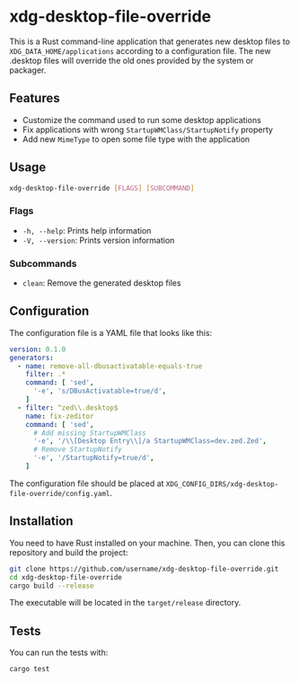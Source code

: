 # xdg-desktop-file-override

This is a Rust command-line application that generates new desktop files to `XDG_DATA_HOME/applications` according to a configuration file. The new .desktop files will override the old ones provided by the system or packager.

## Features

- Customize the command used to run some desktop applications
- Fix applications with wrong `StartupWMClass/StartupNotify` property
- Add new `MimeType` to open some file type with the application

## Usage

```bash
xdg-desktop-file-override [FLAGS] [SUBCOMMAND]
```

### Flags

- `-h, --help`: Prints help information
- `-V, --version`: Prints version information

### Subcommands

- `clean`: Remove the generated desktop files

## Configuration

The configuration file is a YAML file that looks like this:

```yaml
version: 0.1.0
generators:
  - name: remove-all-dbusactivatable-equals-true
    filter: .*
    command: [ 'sed',
      '-e', 's/DBusActivatable=true/d',
    ]
  - filter: ^zed\\.desktop$
    name: fix-zeditor
    command: [ 'sed',
      # Add missing StartupWMClass
      '-e', '/\\[Desktop Entry\\]/a StartupWMClass=dev.zed.Zed',
      # Remove StartupNotify
      '-e', '/StartupNotify=true/d',
    ]
```

The configuration file should be placed at `XDG_CONFIG_DIRS/xdg-desktop-file-override/config.yaml`.

## Installation

You need to have Rust installed on your machine. Then, you can clone this repository and build the project:

```bash
git clone https://github.com/username/xdg-desktop-file-override.git
cd xdg-desktop-file-override
cargo build --release
```

The executable will be located in the `target/release` directory.

## Tests

You can run the tests with:

```bash
cargo test
```

